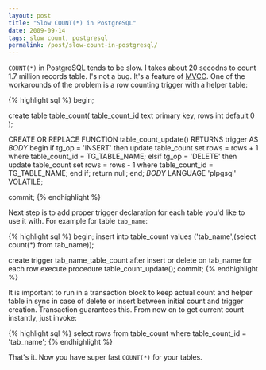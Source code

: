 ```yaml
---
layout: post
title: "Slow COUNT(*) in PostgreSQL"
date: 2009-09-14
tags: slow count, postgresql
permalink: /post/slow-count-in-postgresql/
---
```

`COUNT(*)` in PostgreSQL tends to be slow. I takes about 20 secodns to count 1.7 million records table. I's not a bug. It's a feature of [MVCC](http://en.wikipedia.org/wiki/Multiversion_concurrency_control). One of the workarounds of the problem is a row counting trigger with a helper table:

{% highlight sql %}
begin;

create table table_count(
        table_count_id text primary key,
        rows int default 0
);

CREATE OR REPLACE FUNCTION table_count_update()
RETURNS trigger AS
$BODY$
begin
    if tg_op = 'INSERT' then
        update table_count set rows = rows + 1 
            where table_count_id = TG_TABLE_NAME;
    elsif tg_op = 'DELETE' then
        update table_count set rows = rows - 1 
            where table_count_id = TG_TABLE_NAME;
    end if;
    return null;
end;
$BODY$
LANGUAGE 'plpgsql' VOLATILE;

commit;
{% endhighlight %}

Next step is to add proper trigger declaration for each table you'd like to use it with. For example for table `tab_name`:

{% highlight sql %}
begin;
insert into table_count values 
    ('tab_name',(select count(*) from tab_name));

create trigger tab_name_table_count after insert or delete
on tab_name for each row execute procedure table_count_update();
commit;
{% endhighlight %}
    
It is important to run in a transaction block to keep actual count and helper table in sync in case of delete or insert between initial count and trigger creation. Transaction guarantees this. From now on to get current count instantly, just invoke:

{% highlight sql %}
select rows from table_count where table_count_id = 'tab_name';
{% endhighlight %}
    
That's it. Now you have super fast `COUNT(*)` for your tables.
